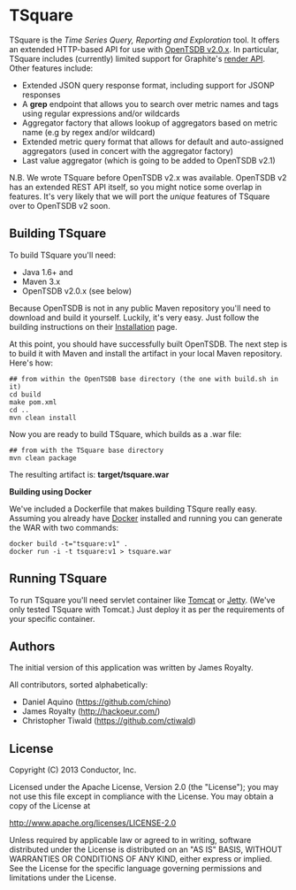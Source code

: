 TSquare
=======

TSquare is the *Time Series Query, Reporting and Exploration* tool.  It offers
an extended HTTP-based API for use with [OpenTSDB v2.0.x](http://opentsdb.net/).
In particular, TSquare includes (currently) limited support for Graphite's
[render API](http://graphite.readthedocs.org/en/latest/render_api.html).  Other
features include:

* Extended JSON query response format, including support for JSONP responses
* A **grep** endpoint that allows you to search over metric names and tags
  using regular expressions and/or wildcards
* Aggregator factory that allows lookup of aggregators based on metric name
  (e.g by regex and/or wildcard)
* Extended metric query format that allows for default and auto-assigned
  aggregators (used in concert with the aggregator factory)
* Last value aggregator (which is going to be added to OpenTSDB v2.1)

N.B. We wrote TSquare before OpenTSDB v2.x was available.  OpenTSDB v2 has an
extended REST API itself, so you might notice some overlap in features.  It's
very likely that we will port the *unique* features of TSquare over to OpenTSDB
v2 soon.


Building TSquare
----------------

To build TSquare you'll need:

* Java 1.6+ and
* Maven 3.x 
* OpenTSDB v2.0.x (see below)

Because OpenTSDB is not in any public Maven repository you'll need to download
and build it yourself.  Luckily, it's very easy.  Just follow the building
instructions on their [Installation](http://opentsdb.net/docs/build/html/installation.html) page.

At this point, you should have successfully built OpenTSDB.  The next step is
to build it with Maven and install the artifact in your local Maven repository.
Here's how:

    ## from within the OpenTSDB base directory (the one with build.sh in it)
    cd build
    make pom.xml
    cd ..
    mvn clean install

Now you are ready to build TSquare, which builds as a .war file:

    ## from with the TSquare base directory
    mvn clean package

The resulting artifact is:  **target/tsquare.war**

**Building using Docker**

We've included a Dockerfile that makes building TSqure really easy.  Assuming you already have [Docker](https://www.docker.com/) installed and running you can generate the WAR with two commands:

    docker build -t="tsquare:v1" .
    docker run -i -t tsquare:v1 > tsquare.war


Running TSquare
---------------

To run TSquare you'll need servlet container like
[Tomcat](http://tomcat.apache.org/) or [Jetty](http://www.eclipse.org/jetty/).
(We've only tested TSquare with Tomcat.)  Just deploy it as per the
requirements of your specific container.


Authors
-------

The initial version of this application was written by James Royalty.

All contributors, sorted alphabetically:

* Daniel Aquino (https://github.com/chino)
* James Royalty (http://hackoeur.com/)
* Christopher Tiwald (https://github.com/ctiwald)


License
-------

Copyright (C) 2013 Conductor, Inc.

Licensed under the Apache License, Version 2.0 (the "License");
you may not use this file except in compliance with the License.
You may obtain a copy of the License at

http://www.apache.org/licenses/LICENSE-2.0

Unless required by applicable law or agreed to in writing, software
distributed under the License is distributed on an "AS IS" BASIS,
WITHOUT WARRANTIES OR CONDITIONS OF ANY KIND, either express or implied.
See the License for the specific language governing permissions and
limitations under the License.

